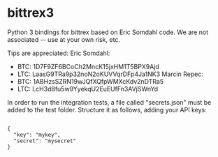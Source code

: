 bittrex3
==============

Python 3 bindings for bittrex based on Eric Somdahl code.  We are not associated -- use at your own risk, etc.

Tips are appreciated:
Eric Somdahl:
* BTC: 1D7F9ZF6BCoCh2MncK15jxHM1T5BPX9Ajd
* LTC: LaasG9TRa9p32noN2oKUVVqrDFp4Ja1NK3
Marcin Repec:
* BTC: 1ABHzsSZRN19wJQfXQfpWMXcKdv2nDTRa5
* LTC: LcH3d8fu5w9YyekqU2EuEUfFn3AVjSWnYd

In order to run the integration tests, a file called "secrets.json" must be added to the test folder.
Structure it as follows, adding your API keys:
<pre>
<code>
{
  "key": "mykey",
  "secret": "mysecret"
}
</code>
</pre>
